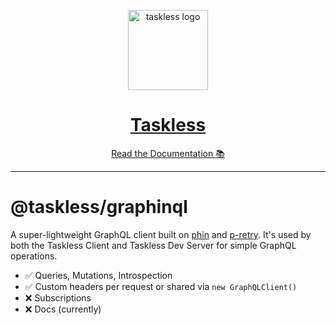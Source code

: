 <!-- Banner -->
<p align="center">
  <a href="https://taskless.io">
    <img alt="taskless logo" height="128" src="https://raw.githubusercontent.com/taskless/taskless/main/.github/resources/taskless.png">
    <h1 align="center">Taskless</h1>
  </a>
</p>

<!-- Docs -->
<p align="center">
  <a aria-label="taskless documentation" href="https://taskless.io/docs">Read the Documentation 📚</a>
</p>

---

# @taskless/graphinql

A super-lightweight GraphQL client built on [phin](https://github.com/ethanent/phin) and [p-retry](https://github.com/sindresorhus/p-retry). It's used by both the Taskless Client and Taskless Dev Server for simple GraphQL operations.

- ✅ Queries, Mutations, Introspection
- ✅ Custom headers per request or shared via `new GraphQLClient()`
- ❌ Subscriptions
- ❌ Docs (currently)
